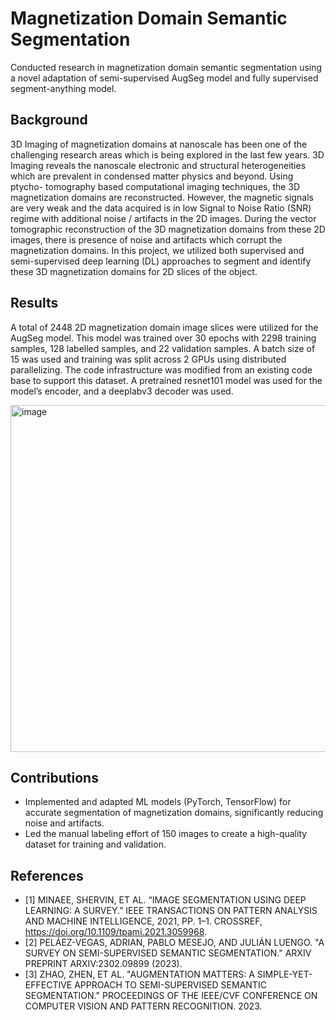 # Magnetization Domain Semantic Segmentation

Conducted research in magnetization domain semantic segmentation using a novel adaptation of semi-supervised AugSeg model and fully supervised segment-anything model.

## Background
3D Imaging of magnetization domains at nanoscale has been one of the challenging research areas
which is being explored in the last few years. 3D Imaging reveals the nanoscale electronic and structural
heterogeneities which are prevalent in condensed matter physics and beyond. Using ptycho-
tomography based computational imaging techniques, the 3D magnetization domains are
reconstructed. However, the magnetic signals are very weak and the data acquired is in low Signal to
Noise Ratio (SNR) regime with additional noise / artifacts in the 2D images. During the vector
tomographic reconstruction of the 3D magnetization domains from these 2D images, there is presence
of noise and artifacts which corrupt the magnetization domains. In this project, we utilized both
supervised and semi-supervised deep learning (DL) approaches to segment and identify these 3D
magnetization domains for 2D slices of the object.

## Results
A total of 2448 2D magnetization domain image slices were utilized for the AugSeg model. This model
was trained over 30 epochs with 2298 training samples, 128 labelled samples, and 22 validation
samples. A batch size of 15 was used and training was split across 2 GPUs using distributed parallelizing.
The code infrastructure was modified from an existing code base to support this dataset. A pretrained
resnet101 model was used for the model’s encoder, and a deeplabv3 decoder was used.

<img width="555" alt="image" src="https://github.com/user-attachments/assets/5e9e0b47-92a1-42f7-8f58-23db666ea0aa">

## Contributions
- Implemented and adapted ML models (PyTorch, TensorFlow) for accurate segmentation of magnetization domains, significantly reducing noise and artifacts.
- Led the manual labeling effort of 150 images to create a high-quality dataset for training and validation.

## References
- [1] MINAEE, SHERVIN, ET AL. “IMAGE SEGMENTATION USING DEEP LEARNING: A SURVEY.” IEEE TRANSACTIONS ON
PATTERN ANALYSIS AND MACHINE INTELLIGENCE, 2021, PP. 1–1. CROSSREF,
https://doi.org/10.1109/tpami.2021.3059968.
- [2] PELÁEZ-VEGAS, ADRIAN, PABLO MESEJO, AND JULIÁN LUENGO. "A SURVEY ON SEMI-SUPERVISED SEMANTIC
SEGMENTATION." ARXIV PREPRINT ARXIV:2302.09899 (2023).
- [3] ZHAO, ZHEN, ET AL. "AUGMENTATION MATTERS: A SIMPLE-YET-EFFECTIVE APPROACH TO SEMI-SUPERVISED
SEMANTIC SEGMENTATION." PROCEEDINGS OF THE IEEE/CVF CONFERENCE ON COMPUTER VISION AND
PATTERN RECOGNITION. 2023.
